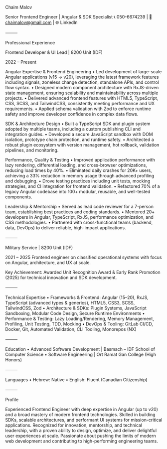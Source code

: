 Chaim Malov

Senior Frontend Engineer | Angular & SDK Specialist
📞 050-6674239 | 📧 chaimalov@gmail.com | 🌐 LinkedIn

⸻

Professional Experience

Frontend Developer & UI Lead | 8200 Unit (IDF)

2022 – Present

Angular Expertise & Frontend Engineering
	•	Led development of large-scale Angular applications (v15 → v20), leveraging the latest framework features including signals, zoneless change detection, standalone APIs, and control flow syntax.
	•	Designed modern component architecture with RxJS-driven state management, ensuring scalability and maintainability across multiple projects.
	•	Delivered advanced frontend features with HTML5, TypeScript, CSS, SCSS, and TailwindCSS, consistently meeting performance and UX requirements.
	•	Applied schema validation with Zod to enforce runtime safety and improve developer confidence in complex data flows.

SDK & Architecture Design
	•	Built a TypeScript SDK and plugin system adopted by multiple teams, including a custom publishing CLI and integration guides.
	•	Developed a secure JavaScript sandbox with DOM isolation, prototype chain protection, and runtime safety.
	•	Architected a robust plugin ecosystem with version management, hot rollback, validation pipelines, and monitoring.

Performance, Quality & Testing
	•	Improved application performance with lazy rendering, differential loading, and cross-browser optimizations, reducing load times by 40%.
	•	Eliminated daily crashes for 20K+ users, achieving a 33% reduction in memory usage through advanced profiling and debugging.
	•	Drove testing practices including unit tests, mocking strategies, and CI integration for frontend validation.
	•	Refactored 70% of a legacy Angular codebase into 100+ modular, reusable, and well-tested components.

Leadership & Mentorship
	•	Served as lead code reviewer for a 7-person team, establishing best practices and coding standards.
	•	Mentored 20+ developers in Angular, TypeScript, RxJS, performance optimization, and CSS methodologies.
	•	Partnered with cross-functional teams (backend, data, DevOps) to deliver reliable, high-impact applications.

⸻

Military Service | 8200 Unit (IDF)

2021 – 2025
Frontend engineer on classified operational systems with focus on Angular, architecture, and UX at scale.

Key Achievement: Awarded Unit Recognition Award & Early Rank Promotion (2025) for technical innovation and SDK development.

⸻

Technical Expertise
	•	Frameworks & Frontend: Angular (15–20), RxJS, TypeScript (advanced types & generics), HTML5, CSS3, SCSS, TailwindCSS, Zod
	•	Architecture & SDKs: Plugin Systems, JavaScript Sandboxing, Modular Code Design, Secure Runtime Environments
	•	Performance & Testing: Lazy Loading/Rendering, Memory Management, Profiling, Unit Testing, TDD, Mocking
	•	DevOps & Tooling: GitLab CI/CD, Docker, Git, Automated Validation, CLI Tooling, Monorepos (NX)

⸻

Education
	•	Advanced Software Development | Basmach – IDF School of Computer Science
	•	Software Engineering | Ort Ramat Gan College (High Honors)

⸻

Languages
	•	Hebrew: Native
	•	English: Fluent (Canadian Citizenship)

⸻

Profile

Experienced Frontend Engineer with deep expertise in Angular (up to v20) and a broad mastery of modern frontend technologies. Skilled in building SDKs, scalable architectures, and performant UI systems for mission-critical applications. Recognized for innovation, mentorship, and technical leadership, with a proven ability to design, optimize, and deliver delightful user experiences at scale. Passionate about pushing the limits of modern web development and contributing to high-performing engineering teams.